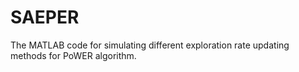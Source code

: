 # SAEPER
The MATLAB code for simulating different exploration rate updating methods for PoWER algorithm.
